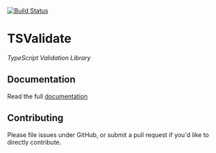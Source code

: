 [![Build Status](https://travis-ci.org/redound/ts-validate.svg?branch=development)](https://travis-ci.org/redound/ts-validate)

TSValidate 
=========

*TypeScript Validation Library*

## Documentation ##
Read the full [documentation](https://redound.gitbooks.io/tsvalidate/content/)

## Contributing ##
Please file issues under GitHub, or submit a pull request if you'd like to directly contribute.